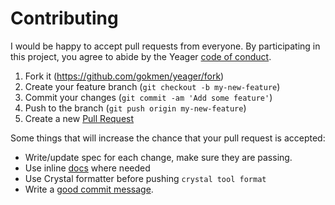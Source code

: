 # Contributing

I would be happy to accept pull requests from everyone. By participating in
this project, you agree to abide by the Yeager [code of conduct].

[code of conduct]: https://github.com/gokmen/yeager/blob/master/CODE_OF_CONDUCT.md

1. Fork it (https://github.com/gokmen/yeager/fork)
2. Create your feature branch (`git checkout -b my-new-feature`)
3. Commit your changes (`git commit -am 'Add some feature'`)
4. Push to the branch (`git push origin my-new-feature`)
5. Create a new [Pull Request][pr]

[pr]: https://github.com/gokmen/yeager/compare/

Some things that will increase the chance that your pull request is accepted:

* Write/update spec for each change, make sure they are passing.
* Use inline [docs][docs] where needed
* Use Crystal formatter before pushing `crystal tool format`
* Write a [good commit message][commit].

[docs]: https://crystal-lang.org/docs/conventions/documenting_code.html
[commit]: http://tbaggery.com/2008/04/19/a-note-about-git-commit-messages.html